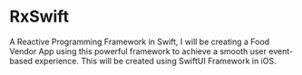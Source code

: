 # RxSwift
A Reactive Programming Framework in Swift, I will be creating a Food Vendor App using this powerful framework to achieve a smooth user event-based experience. This will be created using SwiftUI Framework in iOS.